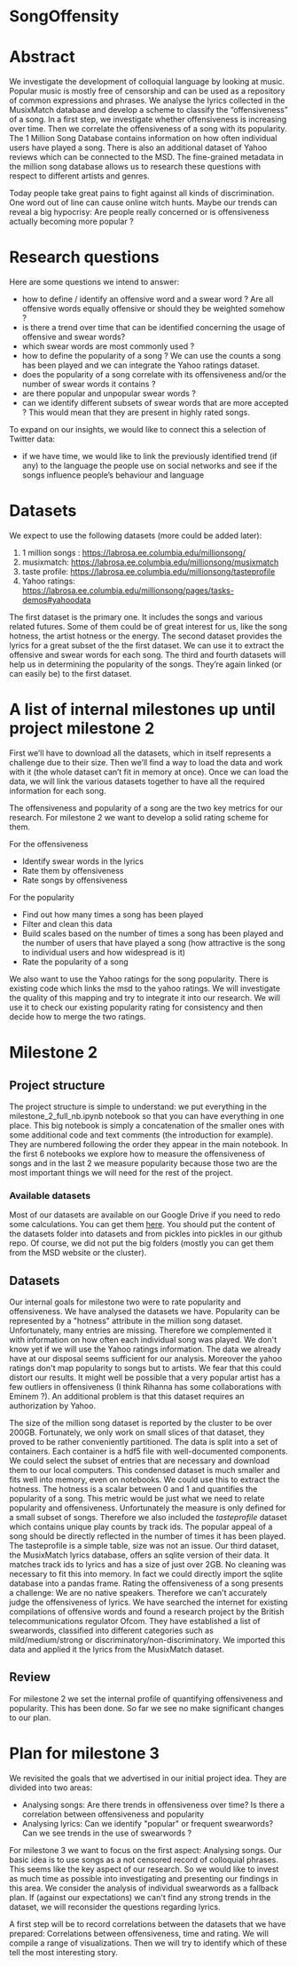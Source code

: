 # SongOffensity
# Abstract
We investigate the development of colloquial language by looking at music. Popular music is mostly free of censorship and can be used as a repository of common expressions and phrases.
We analyse the lyrics collected in the MusixMatch database and develop a scheme to classify the “offensiveness” of a song.
In a first step, we investigate whether offensiveness is increasing over time.
Then we correlate the offensiveness of a song with its popularity. The 1 Million Song Database contains information on how often individual users have played a song. There is also an additional dataset of Yahoo reviews which can be connected to the MSD.
The fine-grained metadata in the million song database allows us to research these questions with respect to different artists and genres.

Today people take great pains to fight against all kinds of discrimination. One word out of line can cause online witch hunts. Maybe our trends can reveal a big hypocrisy: Are people really concerned or is offensiveness actually becoming more popular ?

# Research questions
Here are some questions we intend to answer:

- how to define / identify an offensive word and a swear word ? Are all offensive words equally offensive or should they be weighted somehow ?
- is there a trend over time that can be identified concerning the usage of offensive and swear words?
- which swear words are most commonly used ?
- how to define the popularity of a song ? We can use the counts a song has been played and we can integrate the Yahoo ratings dataset.
- does the popularity of a song correlate with its offensiveness and/or the number of swear words it contains ?
- are there popular and unpopular swear words ?
- can we identify different subsets of swear words that are more accepted ? This would mean that they are present in highly rated songs.

To expand on our insights, we would like to connect this a selection of Twitter data:
- if we have time, we would like to link the previously identified trend (if any) to the language the people use on social networks and see if the songs influence people’s behaviour and language

# Datasets
We expect to use the following datasets (more could be added later):
1. 1 million songs : https://labrosa.ee.columbia.edu/millionsong/
2. musixmatch: https://labrosa.ee.columbia.edu/millionsong/musixmatch
3. taste profile: https://labrosa.ee.columbia.edu/millionsong/tasteprofile
4. Yahoo ratings: https://labrosa.ee.columbia.edu/millionsong/pages/tasks-demos#yahoodata

The first dataset is the primary one. It includes the songs and various related futures. Some of them could be of great interest for us, like the song hotness, the artist hotness or the energy.
The second dataset provides the lyrics for a great subset of the the first dataset. We can use it to extract the offensive and swear words for each song.
The third and fourth datasets will help us in determining the popularity of the songs. They’re again linked (or can easily be) to the first dataset.

# A list of internal milestones up until project milestone 2
First we’ll have to download all the datasets, which in itself represents a challenge due to their size.
Then we’ll find a way to load the data and work with it (the whole dataset can’t fit in memory at once).
Once we can load the data, we will link the various datasets together to have all the required information for each song.

The offensiveness and popularity of a song are the two key metrics for our research. For milestone 2 we want to develop a solid rating scheme for them.

For the offensiveness
 - Identify swear words in the lyrics
 - Rate them by offensiveness
 - Rate songs by offensiveness

For the popularity
 - Find out how many times a song has been played
 - Filter and clean this data
 - Build scales based on the number of times a song has been played and the number of users that have played a song (how attractive is the song to individual users and how widespread is it)
 - Rate the popularity of a song

We also want to use the Yahoo ratings for the song popularity. There is existing code which links the msd to the yahoo ratings. We will investigate the quality of this mapping and try to integrate it into our research. We will use it to check our existing popularity rating for consistency and then decide how to merge the two ratings.


# Milestone 2

## Project structure
The project structure is simple to understand: we put everything in the milestone_2_full_nb.ipynb notebook so that you can have everything in one place. This big notebook is simply a concatenation of the smaller ones with some additional code and text comments (the introduction for example). They are numbered following the order they appear in the main notebook. In the first 6 notebooks we explore how to measure the offensiveness of songs and in the last 2 we measure popularity because those two are the most important things we will need for the rest of the project.

### Available datasets
Most of our datasets are available on our Google Drive if you need to redo some calculations. You can get them [here](https://drive.google.com/drive/folders/1BzqrERRdY3PiByjFbFfF37y71Q3hRxhA?usp=sharing). You should put the content of the datasets folder into datasets and from pickles into pickles in our github repo. Of course, we did not put the big folders (mostly you can get them from the MSD website or the cluster).

## Datasets
Our internal goals for milestone two were to rate popularity and offensiveness.
We have analysed the datasets we have. Popularity can be represented by a "hotness" attribute in the million song dataset. Unfortunately, many entries are missing. Therefore we complemented it with information on how often each individual song was played. We don't know yet if we will use the Yahoo ratings information. The data we already have at our disposal seems sufficient for our analysis. Moreover the yahoo ratings don't map popularity to songs but to artists. We fear that this could distort our results. It might well be possible that a very popular artist has a few outliers in offensiveness (I think Rihanna has some collaborations with Eminem ?). An additional problem is that this dataset requires an authorization by Yahoo.

The size of the million song dataset is reported by the cluster to be over 200GB. Fortunately, we only work on small slices of that dataset, they proved to be rather conveniently partitioned. The data is split into a set of containers. Each container is a hdf5 file with well-documented components. We could select the subset of entries that are necessary and download them to our local computers. This condensed dataset is much smaller and fits well into memory, even on notebooks. We could use this to extract the hotness.
The hotness is a scalar between 0 and 1 and quantifies the popularity of a song. This metric would be just what we need to relate popularity and offensiveness. Unfortunately the measure is only defined for a small subset of songs.
Therefore we also included the _tasteprofile_ dataset which contains unique play counts by track ids. The popular appeal of a song should be directly reflected in the number of times it has been played. The tasteprofile is a simple table, size was not an issue.
Our third dataset, the MusixMatch lyrics database, offers an sqlite version of their data. It matches track ids to lyrics and has a size of just over 2GB. No cleaning was necessary to fit this into memory. In fact we could directly import the sqlite database into a pandas frame.
Rating the offensiveness of a song presents a challenge: We are no native speakers. Therefore we can't accurately judge the offensiveness of lyrics. We have searched the internet for existing compilations of offensive words and found a research project by the British telecommunications regulator Ofcom. They have established a list of swearwords, classified into different categories such as mild/medium/strong or discriminatory/non-discriminatory. We imported this data and applied it the lyrics from the MusixMatch dataset.

## Review
For milestone 2 we set the internal profile of quantifying offensiveness and popularity.
This has been done. So far we see no make significant changes to our plan.


# Plan for milestone 3

We revisited the goals that we advertised in our initial project idea. They are divided into two areas:
 - Analysing songs: Are there trends in offensiveness over time? Is there a correlation between offensiveness and popularity
 - Analysing lyrics: Can we identify "popular" or frequent swearwords? Can we see trends in the use of swearwords ?
 
For milestone 3 we want to focus on the first aspect: Analysing songs. 
Our basic idea is to use songs as a not censored record of colloquial phrases. This seems like the key aspect of our research. So we would like to invest as much time as possible into investigating and presenting our findings in this area. We consider the analysis of individual swearwords as a fallback plan. If (against our expectations) we can't find any strong trends in the dataset, we will reconsider the questions regarding lyrics.
 
 A first step will be to record correlations between the datasets that we have prepared: Correlations between offensiveness, time and rating. We will compile a range of visualizations. Then we will try to identify which of these tell the most interesting story.
